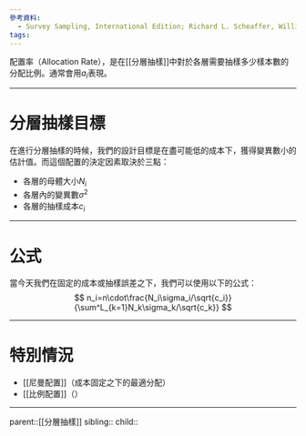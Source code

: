 ```yaml
---
參考資料:
  - Survey Sampling, International Edition; Richard L. Scheaffer, William Mendenhall. III
tags:
---
```

配置率（Allocation Rate），是在[[分層抽樣]]中對於各層需要抽樣多少樣本數的分配比例。通常會用$a_i$表現。
- - -
# 分層抽樣目標
在進行分層抽樣的時候，我們的設計目標是在盡可能低的成本下，獲得變異數小的估計值。而這個配置的決定因素取決於三點：
- 各層的母體大小$N_i$
- 各層內的變異數$\sigma^2$
- 各層的抽樣成本$c_i$
- - -
# 公式
當今天我們在固定的成本或抽樣誤差之下，我們可以使用以下的公式：
$$
n_i=n\cdot\frac{N_i\sigma_i/\sqrt{c_i}}{\sum^L_{k=1}N_k\sigma_k/\sqrt{c_k}}
$$
- - -
# 特別情況
- [[尼曼配置]]（成本固定之下的最適分配）
- [[比例配置]]（）
- - -
parent::[[分層抽樣]]
sibling::
child::